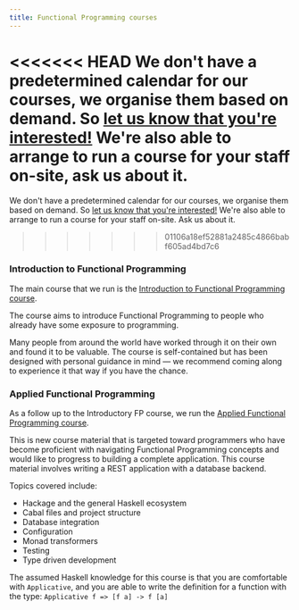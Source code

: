 ```yaml
---
title: Functional Programming courses
---
```


<<<<<<< HEAD
We don't have a predetermined calendar for our courses, we organise them based on demand. So <a href="/contact">let us know that you're interested!</a> We're also able to arrange to run a course for your staff on-site, ask us about it.
=======
We don't have a predetermined calendar for our courses, we organise them based on demand. So <a href="/contact">let us know that you're interested!</a> We're also able to arrange to run a course for your staff on-site. Ask us about it.
>>>>>>> 01106a18ef52881a2485c4866babf605ad4bd7c6

### Introduction to Functional Programming

The main course that we run is the [Introduction to Functional Programming course](https://github.com/data61/fp-course).

The course aims to introduce Functional Programming to people who already have some exposure to programming.

Many people from around the world have worked through it on their own and found it to be valuable.
The course is self-contained but has been designed with personal guidance in mind &mdash; we recommend coming along to experience it that way if you have the chance.

### Applied Functional Programming

As a follow up to the Introductory FP course, we run the [Applied Functional Programming course](https://github.com/qfpl/applied-fp-course).

This is new course material that is targeted toward programmers who have become proficient with navigating Functional Programming concepts and would like to progress to building a complete application. This course material involves writing a REST application with a database backend.

Topics covered include:

- Hackage and the general Haskell ecosystem
- Cabal files and project structure
- Database integration
- Configuration
- Monad transformers
- Testing
- Type driven development

The assumed Haskell knowledge for this course is that you are comfortable with ``Applicative``, and you are able to write the definition for a function with the type: ``Applicative f => [f a] -> f [a]``
